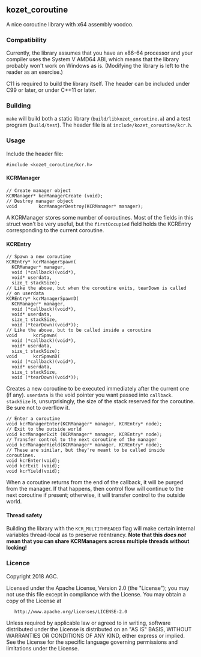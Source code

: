 ## kozet_coroutine

A nice coroutine library with x64 assembly voodoo.

### Compatibility

Currently, the library assumes that you have an x86-64 processor and your
compiler uses the System V AMD64 ABI, which means that the library probably
won't work on Windows as is. (Modifying the library is left to the reader
as an exercise.)

C11 is required to build the library itself. The header can be included
under C99 or later, or under C++11 or later.

### Building

`make` will build both a static library (`build/libkozet_coroutine.a`) and a
test program (`build/test`). The header file is at
`include/kozet_coroutine/kcr.h`.

### Usage

Include the header file:

    #include <kozet_coroutine/kcr.h>

#### KCRManager

    // Create manager object
    KCRManager* kcrManagerCreate (void);
    // Destroy manager object
    void        kcrManagerDestroy(KCRManager* manager);

A KCRManager stores some number of coroutines. Most of the fields in this
struct won't be very useful, but the `firstOccupied` field holds the
KCREntry corresponding to the current coroutine.

#### KCREntry

    // Spawn a new coroutine
    KCREntry* kcrManagerSpawn(
      KCRManager* manager,
      void (*callback)(void*),
      void* userdata,
      size_t stackSize);
    // Like the above, but when the coroutine exits, tearDown is called
    // on userdata
    KCREntry* kcrManagerSpawnD(
      KCRManager* manager,
      void (*callback)(void*),
      void* userdata,
      size_t stackSize,
      void (*tearDown)(void*));
    // Like the above, but to be called inside a coroutine
    void      kcrSpawn(
      void (*callback)(void*),
      void* userdata,
      size_t stackSize);
    void      kcrSpawnD(
      void (*callback)(void*),
      void* userdata,
      size_t stackSize,
      void (*tearDown)(void*));

Creates a new coroutine to be executed immediately after the current one
(if any). `userdata` is the void pointer you want passed into `callback`.
`stackSize` is, unsurprisingly, the size of the stack reserved for the
coroutine. Be sure not to overflow it.

    // Enter a coroutine
    void kcrManagerEnter(KCRManager* manager, KCREntry* node);
    // Exit to the outside world
    void kcrManagerExit (KCRManager* manager, KCREntry* node);
    // Transfer control to the next coroutine of the manager
    void kcrManagerYield(KCRManager* manager, KCREntry* node);
    // These are similar, but they're meant to be called inside coroutines.
    void kcrEnter(void);
    void kcrExit (void);
    void kcrYield(void);

When a coroutine returns from the end of the callback, it will be purged
from the manager. If that happens, then control flow will continue to the
next coroutine if present; otherwise, it will transfer control to the
outside world.

#### Thread safety

Building the library with the `KCR_MULTITHREADED` flag will make certain
internal variables thread-local as to preserve reëntrancy. **Note that this
*does not* mean that you can share KCRManagers across multiple threads
without locking!**

### Licence

   Copyright 2018 AGC.

   Licensed under the Apache License, Version 2.0 (the "License");
   you may not use this file except in compliance with the License.
   You may obtain a copy of the License at

       http://www.apache.org/licenses/LICENSE-2.0

   Unless required by applicable law or agreed to in writing, software
   distributed under the License is distributed on an "AS IS" BASIS,
   WITHOUT WARRANTIES OR CONDITIONS OF ANY KIND, either express or implied.
   See the License for the specific language governing permissions and
   limitations under the License.
